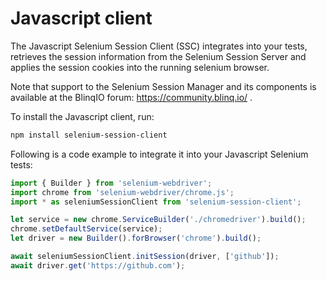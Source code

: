 # Javascript client

The Javascript Selenium Session Client (SSC) integrates into your tests, retrieves the session information from the Selenium Session Server and applies the session cookies into the running selenium browser.

Note that support to the Selenium Session Manager and its components is available at the BlinqIO forum: https://community.blinq.io/ .

To install the Javascript client, run:
```bash
npm install selenium-session-client
```

Following is a code example to integrate it into your Javascript Selenium tests:
```javascript
import { Builder } from 'selenium-webdriver';
import chrome from 'selenium-webdriver/chrome.js';
import * as seleniumSessionClient from 'selenium-session-client';

let service = new chrome.ServiceBuilder('./chromedriver').build();
chrome.setDefaultService(service);
let driver = new Builder().forBrowser('chrome').build();

await seleniumSessionClient.initSession(driver, ['github']);
await driver.get('https://github.com');

```
